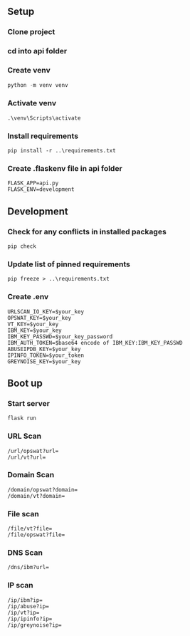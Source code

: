 ## Setup


### Clone project 
### cd into api folder

### Create venv

```python
python -m venv venv
```

### Activate venv

```
.\venv\Scripts\activate
```

### Install requirements

```
pip install -r ..\requirements.txt
```

### Create .flaskenv file in api folder

```
FLASK_APP=api.py
FLASK_ENV=development
```

## Development


### Check for any conflicts in installed packages

```
pip check
```

### Update list of pinned requirements

```
pip freeze > ..\requirements.txt
```

### Create .env

```
URLSCAN_IO_KEY=$your_key
OPSWAT_KEY=$your_key
VT_KEY=$your_key
IBM_KEY=$your_key
IBM_KEY_PASSWD=$your_key_password
IBM_AUTH_TOKEN=$base64 encode of IBM_KEY:IBM_KEY_PASSWD
ABUSEIPDB_KEY=$your_key
IPINFO_TOKEN=$your_token
GREYNOISE_KEY=$your_key
```
## Boot up


### Start server

```
flask run
```

### URL Scan
    /url/opswat?url=
    /url/vt?url=

### Domain Scan
    /domain/opswat?domain=
    /domain/vt?domain=

### File scan
    /file/vt?file=
    /file/opswat?file=

### DNS Scan
    /dns/ibm?url=

### IP scan
    /ip/ibm?ip=
    /ip/abuse?ip=
    /ip/vt?ip=
    /ip/ipinfo?ip=
    /ip/greynoise?ip=
